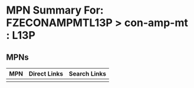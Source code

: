 



# MPN Summary For: FZECONAMPMTL13P > con-amp-mt : L13P

## MPNs
  

|MPN|Direct Links|Search Links|
| :--- | :--- | :--- |
||||
